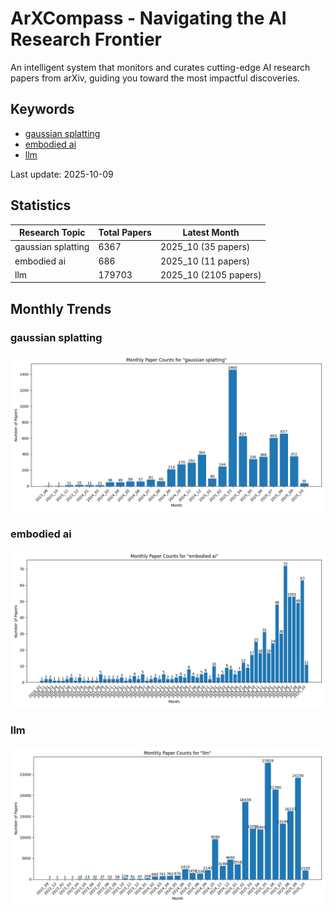 # ArXCompass - Navigating the AI Research Frontier
An intelligent system that monitors and curates cutting-edge AI research papers from arXiv, guiding you toward the most impactful discoveries.

## Keywords

- [gaussian splatting](gaussian_splatting/)
- [embodied ai](embodied_ai/)
- [llm](llm/)

Last update: 2025-10-09

## Statistics

| Research Topic | Total Papers | Latest Month |
| --- | --- | --- |
| gaussian splatting | 6367 | 2025_10 (35 papers) |
| embodied ai | 686 | 2025_10 (11 papers) |
| llm | 179703 | 2025_10 (2105 papers) |

## Monthly Trends

### gaussian splatting

![Monthly Paper Counts for gaussian splatting](gaussian_splatting/monthly_stats.png)

### embodied ai

![Monthly Paper Counts for embodied ai](embodied_ai/monthly_stats.png)

### llm

![Monthly Paper Counts for llm](llm/monthly_stats.png)

